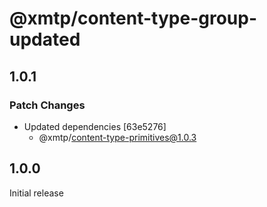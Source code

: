 # @xmtp/content-type-group-updated

## 1.0.1

### Patch Changes

- Updated dependencies [63e5276]
  - @xmtp/content-type-primitives@1.0.3

## 1.0.0

Initial release
